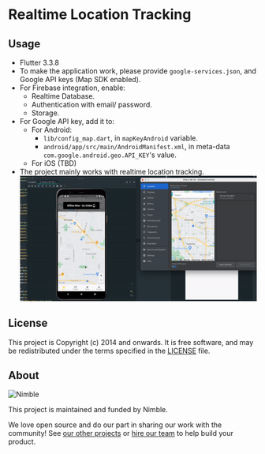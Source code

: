 # Realtime Location Tracking

## Usage

- Flutter 3.3.8
- To make the application work, please provide `google-services.json`, and Google API keys (Map SDK enabled).
- For Firebase integration, enable:
  - Realtime Database.
  - Authentication with email/ password.
  - Storage.
- For Google API key, add it to:
  - For Android:
    - `lib/config_map.dart`, in `mapKeyAndroid` variable.
    - `android/app/src/main/AndroidManifest.xml`, in meta-data `com.google.android.geo.API_KEY`'s value.
  - For iOS (TBD)
- The project mainly works with realtime location tracking.
![Realtime Location Tracking](realtime_location_tracking.gif)

## License

This project is Copyright (c) 2014 and onwards. It is free software,
and may be redistributed under the terms specified in the [LICENSE] file.

[LICENSE]: /LICENSE

## About

![Nimble](https://assets.nimblehq.co/logo/dark/logo-dark-text-160.png)

This project is maintained and funded by Nimble.

We love open source and do our part in sharing our work with the community!
See [our other projects][community] or [hire our team][hire] to help build your product.

[community]: https://github.com/nimblehq
[hire]: https://nimblehq.co/
